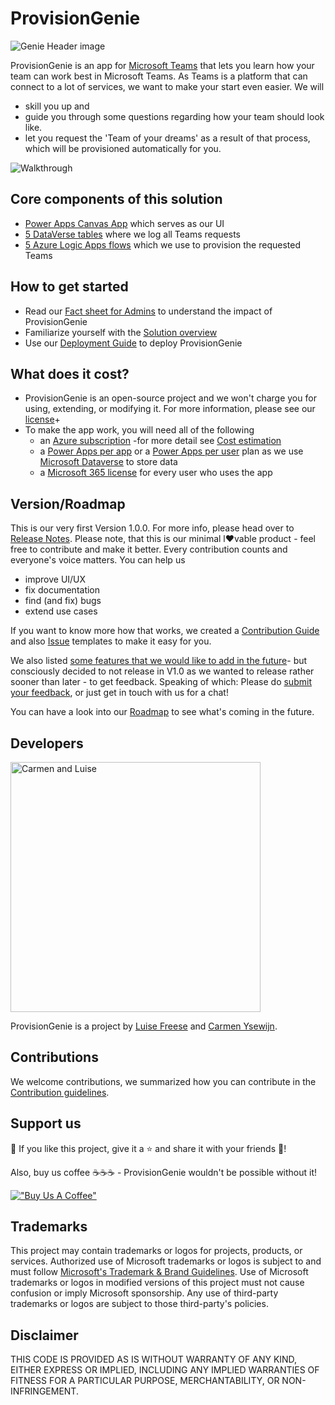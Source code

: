 # ProvisionGenie

![Genie Header image](https://github.com/ProvisionGenie/ProvisionGenie/blob/main/media/Communication/Genie_Header.png)

ProvisionGenie is an app for [Microsoft Teams](https://www.microsoft.com/microsoft-teams/group-chat-software) that lets you learn how your team can work best in Microsoft Teams. As Teams is a platform that can connect to a lot of services, we want to make your start even easier. We will

* skill you up and
* guide you through some questions regarding how your team should look like.
* let you request the 'Team of your dreams' as a result of that process, which will be provisioned automatically for you.

![Walkthrough](https://github.com/ProvisionGenie/ProvisionGenie/blob/main/media/canvasapp/walkthroughgif.gif)

## Core components of this solution

* [Power Apps Canvas App](https://github.com/ProvisionGenie/ProvisionGenie/blob/main/Docs/CanvasAppOverview.md) which serves as our UI
* [5 DataVerse tables](https://github.com/ProvisionGenie/ProvisionGenie/blob/main/Docs/LogicApps.md#solution-overview) where we log all Teams requests
* [5 Azure Logic Apps flows](https://github.com/ProvisionGenie/ProvisionGenie/blob/main/Docs/LogicApps.md) which we use to provision the requested Teams

## How to get started

* Read our [Fact sheet for Admins](https://github.com/ProvisionGenie/ProvisionGenie/blob/main/Docs/Admin-fact-sheet.md) to understand the impact of ProvisionGenie 
* Familiarize yourself with the [Solution overview](https://github.com/ProvisionGenie/ProvisionGenie/blob/main/Docs/LogicApps.md#solution-overview)
* Use our [Deployment Guide](https://github.com/ProvisionGenie/ProvisionGenie/blob/main/Docs/DeploymentGuide.md) to deploy ProvisionGenie

## What does it cost?

* ProvisionGenie is an open-source project and we won't charge you for using, extending, or modifying it. For more information, please see our [license](https://github.com/ProvisionGenie/ProvisionGenie/blob/main/LICENSE.md)+
* To make the app work, you will need all of the following
  * an [Azure subscription](https://azure.microsoft.com/) -for more detail see [Cost estimation](https://github.com/ProvisionGenie/ProvisionGenie/blob/main/Docs/CostEstimation.md)
  * a [Power Apps per app](https://powerapps.microsoft.com/pricing/) or a [Power Apps per user](https://powerapps.microsoft.com/pricing/) plan as we use [Microsoft Dataverse](https://powerplatform.microsoft.com/dataverse/) to store data
  * a [Microsoft 365 license](https://www.microsoft.com/microsoft-365/business/compare-all-microsoft-365-business-products) for every user who uses the app

## Version/Roadmap

This is our very first Version 1.0.0. For more info, please head over to [Release Notes](https://github.com/ProvisionGenie/ProvisionGenie/blob/main/Docs/Release-Notes.md). Please note, that this is our minimal l♥vable product - feel free to contribute and make it better. Every contribution counts and everyone's voice matters. You can help us

* improve UI/UX
* fix documentation
* find (and fix) bugs
* extend use cases

If you want to know more how that works, we created a [Contribution Guide](https://github.com/ProvisionGenie/ProvisionGenie/blob/main/CONTRIBUTING.md) and also [Issue](https://github.com/ProvisionGenie/ProvisionGenie/issues/new/choose) templates to make it easy for you.

We also listed [some features that we would like to add in the future](https://github.com/ProvisionGenie/ProvisionGenie/issues)- but consciously decided to not release in V1.0 as we wanted to release rather sooner than later - to get feedback. Speaking of which: Please do [submit your feedback](https://github.com/ProvisionGenie/ProvisionGenie/issues/new?assignees=&labels=&template=feedback.md&title=), or just get in touch with us for a chat!

You can have a look into our [Roadmap](https://github.com/ProvisionGenie/ProvisionGenie/blob/main/docs/Roadmap.md) to see what's coming in the future.

## Developers

<img width="400" alt="Carmen and Luise" src="https://github.com/ProvisionGenie/ProvisionGenie/blob/main/media/Communication/Carmen_Luise.png">

ProvisionGenie is a project by [Luise Freese](https://m365princess.com) and [Carmen Ysewijn](https://digipersonal.com/).

## Contributions

We welcome contributions, we summarized how you can contribute in the [Contribution guidelines](https://github.com/ProvisionGenie/ProvisionGenie/blob/main/CONTRIBUTING.md).

## Support us

💖 If you like this project, give it a ⭐ and share it with your friends 🙏!

Also, buy us coffee ☕☕☕ - ProvisionGenie wouldn't be possible without it!

[!["Buy Us A Coffee"](https://www.buymeacoffee.com/assets/img/custom_images/orange_img.png)](https://www.buymeacoffee.com/mG3ghJC)

## Trademarks

This project may contain trademarks or logos for projects, products, or services. Authorized use of Microsoft trademarks or logos is subject to and must follow [Microsoft's Trademark & Brand Guidelines](https://www.microsoft.com/legal/intellectualproperty/trademarks). Use of Microsoft trademarks or logos in modified versions of this project must not cause confusion or imply Microsoft sponsorship. Any use of third-party trademarks or logos are subject to those third-party's policies.

## Disclaimer

THIS CODE IS PROVIDED AS IS WITHOUT WARRANTY OF ANY KIND, EITHER EXPRESS OR IMPLIED, INCLUDING ANY IMPLIED WARRANTIES OF FITNESS FOR A PARTICULAR PURPOSE, MERCHANTABILITY, OR NON-INFRINGEMENT.
